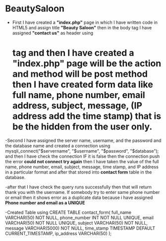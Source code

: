 # BeautySaloon

- First I have created a **"index.php"** page in which I have written code in HTML5 and assign title **"Beauty Saloon"** then in the body tag I have assigned **"contact us"** as  header using <h1> tag and then I have created a **"index.php"** page will be the action and method will be post method then I have created form data like full name, phone number, email address, subject, message, (IP address add the time stamp) that is be the hidden from the user only.

-Second I have assigned the server name, username, and the password and the database name  and created a connection using mysqli_connect("$servername", "$username", "$password", "$database"); and then I have check the connection IF it is false then the connection push the error **could not connect try again** then I have taken the value of the full name, phone number, email, subject, message, time stamp, and IP address in a particular format and after that stored into **contact form** table in the database.

-after that I have check the query runs successfully then that will return thank you with the username. If somebody try to enter same phone number or email then it shows error as a duplicate data because i have assigned **Phone number and email as a UNIQUE**


-Created Table using CREATE TABLE contact_form(
    full_name VARCHAR(50) NOT NULL,
    phone_number INT NOT NULL UNIQUE,
    email VARCHAR(50) NOT NULL UNIQUE,
    subject VARCHAR(50) NOT NULL,
    message VARCHAR(5000) NOT NULL,
    time_stamp TIMESTAMP DEFAULT CURRENT_TIMESTAMP,
    ip_address VARCHAR(50)
    );
    
    
